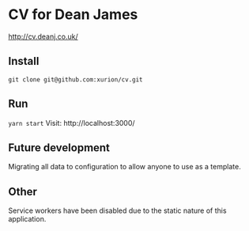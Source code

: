 # CV for Dean James  

http://cv.deanj.co.uk/

## Install
``
git clone git@github.com:xurion/cv.git
``

## Run
``
yarn start
``
Visit: http://localhost:3000/

## Future development
Migrating all data to configuration to allow anyone to use as a template.

## Other
Service workers have been disabled due to the static nature of this application.
